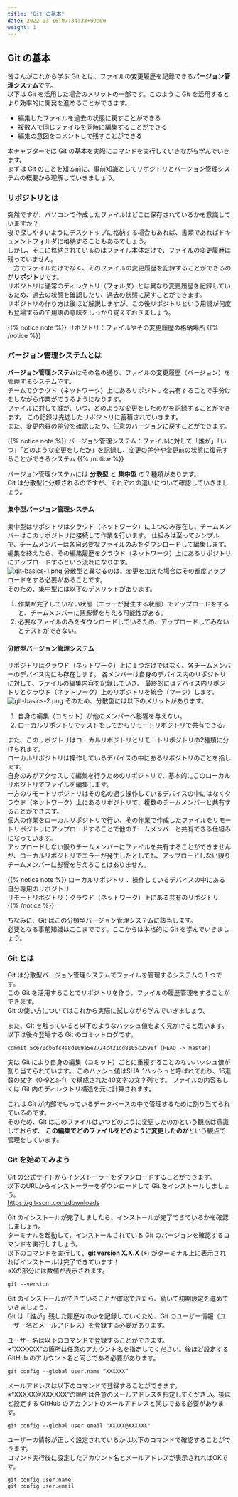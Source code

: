 ```yaml
---
title: "Git の基本"
date: 2022-03-16T07:34:33+09:00
weight: 1
---
```


## Git の基本
皆さんがこれから学ぶ Git とは、ファイルの変更履歴を記録できる**バージョン管理システム**です。    
以下は Git を活用した場合のメリットの一部です。このように Git を活用するとより効率的に開発を進めることができます。
- 編集したファイルを過去の状態に戻すことができる
- 複数人で同じファイルを同時に編集することができる
- 編集の意図をコメントして残すことができる

本チャプターでは Git の基本を実際にコマンドを実行していきながら学んでいきます。  
まずは Git のことを知る前に、事前知識としてリポジトリとバージョン管理システムの概要から理解していきましょう。  

### リポジトリとは
突然ですが、パソコンで作成したファイルはどこに保存されているかを意識していますか？  
後で探しやすいようにデスクトップに格納する場合もあれば、書類であればドキュメントフォルダに格納することもあるでしょう。  
しかし、そこに格納されているのはファイル本体だけで、ファイルの変更履歴は残っていません。   
一方でファイルだけでなく、そのファイルの変更履歴を記録することができるのが**リポジトリ**です。  
リポジトリは通常のディレクトリ（フォルダ）とは異なり変更履歴を記録しているため、過去の状態を確認したり、過去の状態に戻すことができます。  
リポジトリの作り方は後ほど解説しますが、この後リポジトリという用語が何度も登場するので用語の意味をしっかり覚えておきましょう。

{{% notice note %}}
リポジトリ：ファイルやその変更履歴の格納場所
{{% /notice %}}

### バージョン管理システムとは
**バージョン管理システム**はその名の通り、ファイルの変更履歴（バージョン）を管理するシステムです。  
チームでクラウド（ネットワーク）上にあるリポジトリを共有することで手分けをしながら作業ができるようになります。  
ファイルに対して誰が、いつ、どのような変更をしたのかを記録することができます。 
この記録は先述したリポジトリに蓄積されていきます。  
また、変更内容の差分を確認したり、任意のバージョンに戻すことができます。

{{% notice note %}}
バージョン管理システム：ファイルに対して「誰が」「いつ」「どのような変更をしたか」を記録し、変更の差分や変更前の状態に復元することができるシステム
{{% /notice %}}

バージョン管理システムには **分散型** と **集中型** の２種類があります。  
Git は分散型に分類されるのですが、それぞれの違いについて確認していきましょう。

#### 集中型バージョン管理システム
集中型はリポジトリはクラウド（ネットワーク）に１つのみ存在し、チームメンバーはこのリポジトリに接続して作業を行います。
仕組みは至ってシンプルで、チームメンバーは各自必要なファイルのみをダウンロードして編集します。  
編集を終えたら、その編集履歴をクラウド（ネットワーク）上にあるリポジトリにアップロードするという流れになります。  
![git-basics-1.png](../img/git-basics-1.png)
分散型と異なるのは、変更を加えた場合はその都度アップロードをする必要があることです。  
そのため、集中型には以下のデメリットがあります。  
1. 作業が完了していない状態（エラーが発生する状態）でアップロードをすると、チームメンバーに悪影響を与える可能性がある。  
1. 必要なファイルのみをダウンロードしているため、アップロードしてみないとテストができない。

#### 分散型バージョン管理システム
リポジトリはクラウド（ネットワーク）上に１つだけではなく、各チームメンバーのデバイス内にも存在します。
各メンバーは自身のデバイス内のリポジトリに対して、ファイルの編集内容を記録していき、
最終的にはデバイス内リポジトリとクラウド（ネットワーク）上のリポジトリを統合（マージ）します。  
![git-basics-2.png](../img/git-basics-2.png)
そのため、分散型には以下のメリットがあります。  
1. 自身の編集（コミット）が他のメンバーへ影響を与えない。
1. ローカルリポジトリでテストをしてからリモートリポジトリで共有できる。

また、このリポジトリはローカルリポジトリとリモートリポジトリの2種類に分けられます。  
ローカルリポジトリは操作しているデバイスの中にあるリポジトリのことを指します。  
自身のみがアクセスして編集を行うためのリポジトリで、基本的にこのローカルリポジトリでファイルを編集します。  
一方のリモートリポジトリはその名の通り操作しているデバイスの中にはなくクラウド（ネットワーク）上にあるリポジトリで、複数のチームメンバーと共有することができます。  
個人の作業をローカルリポジトリで行い、その作業で作成したファイルをリモートリポジトリにアップロードすることで他のチームメンバーと共有できる仕組みになっています。  
アップロードしない限りチームメンバーにファイルを共有することができませんが、ローカルリポジトリでエラーが発生したとしても、アップロードしない限りチームメンバーに影響を与えることはありません。  

{{% notice note %}}
ローカルリポジトリ： 操作しているデバイスの中にある自分専用のリポジトリ  
リモートリポジトリ：クラウド（ネットワーク）上にある共有のリポジトリ
{{% /notice %}}

ちなみに、Git はこの分類型バージョン管理システムに該当します。  
必要となる事前知識はここまでです。ここからは本格的に Git を学んでいきましょう。

### Git とは
Git は分散型バージョン管理システムでファイルを管理するシステムの１つです。  
この Git を活用することでリポジトリを作り、ファイルの履歴管理をすることができます。  
Git の使い方についてはこれから実際に試しながら学んでいきましょう。  

また、Git を触っていると以下のようなハッシュ値をよく見かけると思います。  
以下は後々登場する Git のコミットログです。
```
commit 5c670db6fc4a8d109a5e2724c421cd8105c2598f (HEAD -> master)
```
実は Git により自身の編集（コミット）ごとに重複することのないハッシュ値が割り当てられています。
このハッシュ値はSHA-1ハッシュと呼ばれており、16進数の文字（0-9とa-f）で構成された40文字の文字列です。
ファイルの内容もしくは Git 内のディレクトリ構造を元に計算されます。  

これは Git が内部でもっているデータベースの中で管理するために割り当てられているのです。  
そのため、Git はこのファイルはいつどのように変更したのかという観点は意識しておらず、
**この編集でどのファイルをどのように変更したのか**という観点で管理をしています。

### Git を始めてみよう
Git の公式サイトからインストーラーをダウンロードすることができます。  
以下のURLからインストーラーをダウンロードして Git をインストールしましょう。  
https://git-scm.com/downloads

Git のインストールが完了しましたら、インストールが完了できているかを確認しましょう。  
ターミナルを起動して、インストールされている Git のバージョンを確認するコマンドを実行しましょう。  
以下のコマンドを実行して、**git version X.X.X** (※) がターミナル上に表示されればインストールは完了できています！  
※Xの部分には数値が表示されます。
```
git --version
```
Git のインストールができていることが確認できたら、続いて初期設定を進めていきましょう。  
Git は「誰が」残した履歴なのかを記録していくため、Git のユーザー情報（ユーザー名とメールアドレス）を登録する必要があります。  
 
ユーザー名は以下のコマンドで登録することができます。  
※“XXXXXX”の箇所は任意のアカウント名を指定してください。後ほど設定する GitHub のアカウント名と同じである必要があります。
```
git config --global user.name “XXXXXX”
```
メールアドレスは以下のコマンドで登録することができます。  
※“XXXXX@XXXXXX”の箇所は任意のメールアドレスを指定してください。後ほど設定する GitHub のアカウントのメールアドレスと同じである必要があります。
```
git config --global user.email "XXXXX@XXXXXX"
```
ユーザーの情報が正しく設定されているかは以下のコマンドで確認することができます。  
コマンド実行後に設定したアカウント名とメールアドレスが表示されればOKです。
```
git config user.name
git config user.email
```
